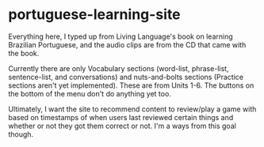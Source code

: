 # portuguese-learning-site

Everything here, I typed up from Living Language's book on learning Brazilian Portuguese, and the audio clips are from the CD that came with the book.

Currently there are only Vocabulary sections (word-list, phrase-list, sentence-list, and conversations) and nuts-and-bolts sections (Practice sections aren't yet implemented). These are from Units 1-6. The buttons on the bottom of the menu don't do anything yet too.

Ultimately, I want the site to recommend content to review/play a game with based on timestamps of when users last reviewed certain things and whether or not they got them correct or not. I'm a ways from this goal though.
